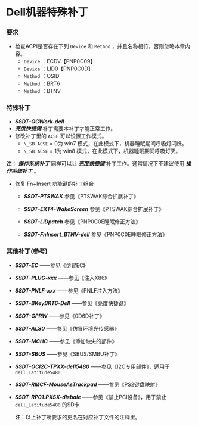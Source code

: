 # Dell机器特殊补丁

### 要求

- 检查ACPI是否存在下列 `Device` 和 `Method` ，并且名称相符，否则忽略本章内容。
  -  `Device` ：ECDV【PNP0C09】
  -  `Device` ：LID0【PNP0C0D】
  -  `Method` ：OSID
  -  `Method` ：BRT6
  -  `Method` ：BTNV

### 特殊补丁

-   ***SSDT-OCWork-dell*** 
   - ***亮度快捷键*** 补丁需要本补丁才能正常工作。
   - 修改补丁里的 `ACSE` 可以设置工作模式。
     -  `\_SB.ACSE` = 0为 win7 模式，在此模式下，机器睡眠期间呼吸灯闪烁。
     -  `\_SB.ACSE` = 1为 win8 模式，在此模式下，机器睡眠期间呼吸灯灭。

   **注**： ***操作系统补丁*** 同样可以让 ***亮度快捷键*** 补丁工作。通常情况下不建议使用 ***操作系统补丁*** 。
   
- 修复 Fn+Insert 功能键的补丁组合
  
  -  ***SSDT-PTSWAK***   参见《PTSWAK综合扩展补丁》
  -  ***SSDT-EXT4-WakeScreen***   参见《PTSWAK综合扩展补丁》
  
  -  ***SSDT-LIDpatch***   参见《PNP0C0E睡眠修正方法》
  
  -  ***SSDT-FnInsert_BTNV-dell***   参见《PNP0C0E睡眠修正方法》

### 其他补丁(参考)

- ***SSDT-EC*** ——参见《仿冒EC》

- ***SSDT-PLUG-xxx*** ——参见《注入X86》

- ***SSDT-PNLF-xxx*** ——参见《PNLF注入方法》

- ***SSDT-BKeyBRT6-Dell*** ——参见《亮度快捷键》

- ***SSDT-GPRW*** ——参见《0D6D补丁》

- ***SSDT-ALS0*** ——参见《仿冒环境光传感器》

- ***SSDT-MCHC*** ——参见《添加缺失的部件》

- ***SSDT-SBUS*** ——参见《SBUS/SMBU补丁》

- ***SSDT-OCI2C-TPXX-dell5480*** ——参见《I2C专用部件》，适用于 `dell_Latitude5480` 

- ***SSDT-RMCF-MouseAsTrackpad*** ——参见《PS2键盘映射》

- ***SSDT-RP01.PXSX-disbale*** ——参见《禁止PCI设备》，用于禁止 `dell_Latitude5480` 的SD卡

  **注**：以上补丁所要求的更名在对应补丁文件的注释里。

